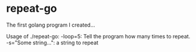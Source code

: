 repeat-go
=========

The first golang program I created...


Usage of ./repeat-go:
  -loop=5: Tell the program how many times to repeat.
  -s="Some string...": a string to repeat
